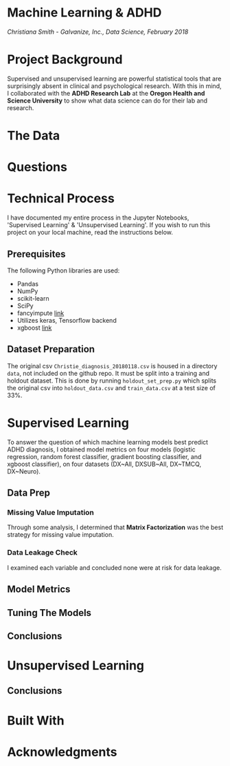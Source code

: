 # Machine Learning & ADHD

_Christiana Smith - Galvanize, Inc., Data Science, February 2018_

# Project Background
Supervised and unsupervised learning are powerful statistical tools that are surprisingly absent in clinical and psychological research. With this in mind, I collaborated with the **ADHD Research Lab** at the **Oregon Health and Science University** to show what data science can do for their lab and research.

# The Data

# Questions

# Technical Process
I have documented my entire process in the Jupyter Notebooks, 'Supervised Learning' & 'Unsupervised Learning'. If you wish to run this project on your local machine, read the instructions below.

## Prerequisites
The following Python libraries are used:
 * Pandas
 * NumPy
 * scikit-learn
 * SciPy
 * fancyimpute [link](link)
  * Utilizes keras, Tensorflow backend
 * xgboost [link](link)

## Dataset Preparation
The original csv `Christie_diagnosis_20180118.csv` is housed in a directory `data`, not included on the github repo. It must be split into a training and holdout dataset. This is done by running `holdout_set_prep.py` which splits the original csv into `holdout_data.csv` and `train_data.csv` at a test size of 33%.

# Supervised Learning

To answer the question of which machine learning models best predict ADHD diagnosis, I obtained model metrics on four models (logistic regression, random forest classifier, gradient boosting classifier, and xgboost classifier), on four datasets (DX~All, DXSUB~All, DX~TMCQ, DX~Neuro).

## Data Prep
### Missing Value Imputation
Through some analysis, I determined that **Matrix Factorization** was the best strategy for missing value imputation.

### Data Leakage Check
I examined each variable and concluded none were at risk for data leakage.

## Model Metrics

## Tuning The Models

## Conclusions

# Unsupervised Learning

## Conclusions

# Built With

# Acknowledgments
